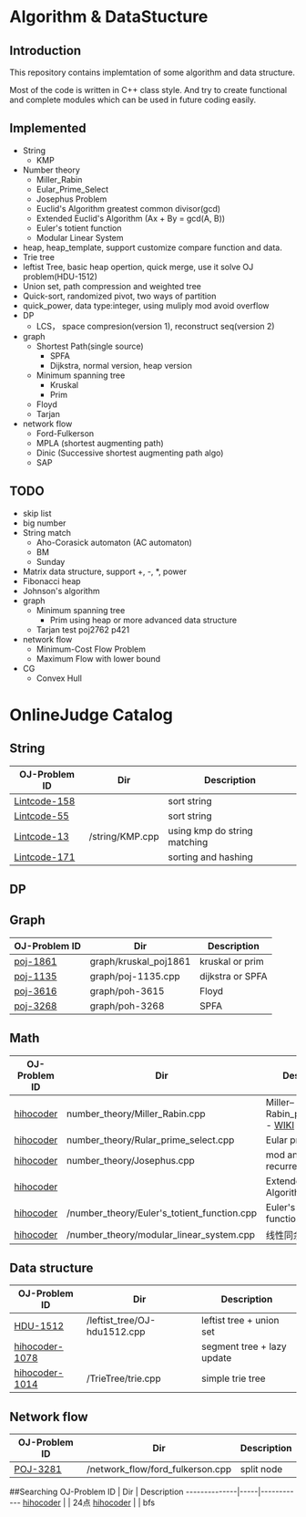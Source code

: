 # Algorithm & DataStucture

## Introduction

This repository contains implemtation of some algorithm and data structure.

Most of the code is written in C++ class style. And try to create functional and complete modules which can be used in future coding easily.

## Implemented
* String
	* KMP
* Number theory
	* Miller_Rabin
	* Eular_Prime_Select
	* Josephus Problem
	* Euclid's Algorithm  greatest common divisor(gcd)
	* Extended Euclid's Algorithm (Ax + By = gcd(A, B))
	* Euler's totient function
	* Modular Linear System
* heap, heap_template, support customize compare function and data.
* Trie tree
* leftist Tree, basic heap opertion, quick merge, use it solve OJ problem(HDU-1512)
* Union set, path compression and weighted tree
* Quick-sort, randomized pivot, two ways of partition
* quick_power, data type:integer, using muliply mod avoid overflow
* DP
	* LCS， space compresion(version 1), reconstruct seq(version 2)
* graph
	* Shortest Path(single source)
		* SPFA
		* Dijkstra, normal version, heap version
	* Minimum spanning tree
		* Kruskal
		* Prim
	* Floyd
	* Tarjan
* network flow
	* Ford-Fulkerson
	* MPLA (shortest augmenting path)
	* Dinic (Successive shortest augmenting path algo)
	* SAP

## TODO
* skip list 
* big number
* String match 
	* Aho-Corasick automaton (AC automaton)
	* BM
	* Sunday
* Matrix data structure, support +, -, *, power
* Fibonacci heap
* Johnson's algorithm
* graph
	* Minimum spanning tree
		* Prim  using heap or more advanced data structure
	* Tarjan test  poj2762  p421
* network flow
	* Minimum-Cost Flow Problem
	* Maximum Flow with lower bound
* CG
	* Convex Hull

# OnlineJudge Catalog

## String
OJ-Problem ID | Dir | Description
--------------|-----|------------
[Lintcode-158](http://www.lintcode.com/zh-cn/problem/two-strings-are-anagrams/)|  | sort string
[Lintcode-55](http://www.lintcode.com/zh-cn/problem/compare-strings/)|  | sort string
[Lintcode-13](http://www.lintcode.com/zh-cn/problem/strstr/)| /string/KMP.cpp | using kmp do string matching
[Lintcode-171](http://www.lintcode.com/zh-cn/problem/anagrams/) | | sorting and hashing


## DP

## Graph
OJ-Problem ID | Dir | Description
--------------|-----|------------
[poj-1861](http://poj.org/problem?id=1861)| graph/kruskal_poj1861 | kruskal or prim
[poj-1135](http://poj.org/problem?id=1135)| graph/poj-1135.cpp | dijkstra or SPFA
[poj-3616](http://poj.org/problem?id=3615)| graph/poh-3615 | Floyd
[poj-3268](http://poj.org/problem?id=3268)| graph/poh-3268 | SPFA

## Math

OJ-Problem ID | Dir | Description
--------------|-----|------------
[hihocoder](http://hihocoder.com/contest/hiho92/problem/1)| number_theory/Miller_Rabin.cpp | Miller–Rabin_primality_test - [WIKI](https://en.wikipedia.org/wiki/Miller%E2%80%93Rabin_primality_test)
[hihocoder](http://hihocoder.com/contest/hiho93/problem/1) | number_theory/Rular_prime_select.cpp | Eular prime select
[hihocoder](http://hihocoder.com/contest/hiho94/problem/1?sid=773738) | number_theory/Josephus.cpp | mod and recurrence
[hihocoder](http://hihocoder.com/contest/hiho95/problem/1) | | Extended Euclid's Algorithm 
[hihocoder](http://hihocoder.com/contest/hiho96/problem/1) | /number_theory/Euler's_totient_function.cpp| Euler's totient function
[hihocoder](http://hihocoder.com/contest/hiho97/problem/1) | /number_theory/modular_linear_system.cpp | 线性同余方程组

## Data structure

OJ-Problem ID | Dir | Description
--------------|-----|------------
[HDU-1512](http://acm.hdu.edu.cn/showproblem.php?pid=1512)| /leftist_tree/OJ-hdu1512.cpp| leftist tree + union set
[hihocoder-1078](http://hihocoder.com/problemset/problem/1078) | | segment tree + lazy update
[hihocoder-1014](http://hihocoder.com/problemset/problem/1014) | /TrieTree/trie.cpp | simple trie tree

## Network flow
OJ-Problem ID | Dir | Description
--------------|-----|------------
[POJ-3281](http://poj.org/problem?id=3281)|/network_flow/ford_fulkerson.cpp| split node

##Searching
OJ-Problem ID | Dir | Description
--------------|-----|------------
[hihocoder](http://hihocoder.com/contest/hiho98/problem/1) | | 24点
[hihocoder](http://hihocoder.com/contest/hiho99/problem/1) | | bfs